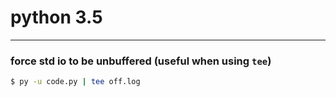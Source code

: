 # python 3.5

---

### force std io to be unbuffered (useful when using `tee`)
```bash
$ py -u code.py | tee off.log
```

